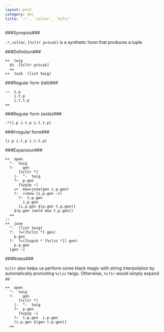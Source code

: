 ```yaml
---
layout: post
category: doc
title: `:*`, `coltar`, `%cltr`
---
```


###Synopsis###

`:*`, `coltar`, `[%cltr p=tusk]` is a synthetic hoon that
produces a tuple.

###Definition###

    ++  twig  
      $%  [%cltr p=tusk]
      ==
    ++  tusk  (list twig)

###Regular form (tall)###

    :~  i.p
        i.t.p
        i.t.t.p
    ==

###Regular form (wide)###

    :*(i.p i.t.p i.t.t.p)

###Irregular form###

    [i.p i.t.p i.t.t.p]

###Expansion###
    
    ++  open
      ^-  twig
      ?-    gen
          [%cltr *]
        |-  ^-  twig
        ?~  p.gen
          [%zpzp ~]
        =+  mow=jone(gen i.p.gen)
        ?:  =(mow [i.p.gen ~])
          ?~  t.p.gen
            i.p.gen
          [i.p.gen $(p.gen t.p.gen)]
        $(p.gen (weld mow t.p.gen))
      ==
    ::
    ++  jone
      ^-  (list twig)
      ?:  ?=([%clzz *] gen)
        p.gen
      ?:  ?=([%zpcb * [%clzz *]] gen)
        p.q.gen
      [gen ~]


###Notes###

`%cltr` also helps us perform some black magic with string
interpolation by automatically promoting `%clzz` twigs.
Otherwise, `%cltr` would simply expand as

    ++  open
      ^-  twig
      ?-    gen
          [%cltr *]
        |-  ^-  twig
        ?~  p.gen
          [%zpzp ~]
        ?~  t.p.gen  i.p.gen
        [i.p.gen $(gen t.p.gen)]
      ==
